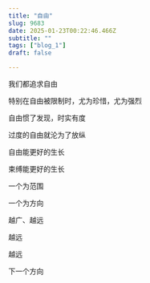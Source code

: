 ```yaml
--- 
title: "自由" 
slug: 9683
date: 2025-01-23T00:22:46.466Z 
subtitle: "" 
tags: ["blog_1"] 
draft: false

--- 
```



我们都追求自由

特别在自由被限制时，尤为珍惜，尤为强烈

自由惯了发现，时实有度

过度的自由就沦为了放纵




自由能更好的生长

束缚能更好的生长

一个为范围

一个为方向

越广、越远

越远

越远

下一个方向

